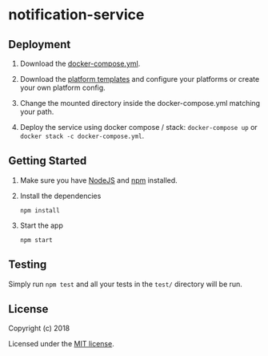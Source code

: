 # notification-service

## Deployment

1. Download the <a href="https://github.com/schul-cloud/node-notification-service/blob/master-v4/docker-compose.yml" download>docker-compose.yml</a>.

1. Download the [platform templates](https://github.com/schul-cloud/node-notification-service/tree/master-v4/platforms) and configure your platforms or create your own platform config.

1. Change the mounted directory inside the docker-compose.yml matching your path.

1. Deploy the service using docker compose / stack: 
  ```docker-compose up``` or ```docker stack -c docker-compose.yml```.

## Getting Started

1. Make sure you have [NodeJS](https://nodejs.org/) and [npm](https://www.npmjs.com/) installed.
2. Install the dependencies

    ```
    npm install
    ```

3. Start the app

    ```
    npm start
    ```

## Testing

Simply run `npm test` and all your tests in the `test/` directory will be run.

## License

Copyright (c) 2018

Licensed under the [MIT license](LICENSE).

